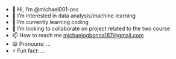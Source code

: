 - 👋 Hi, I’m @michael001-oss
- 👀 I’m interested in data analysis/machine learning
- 🌱 I’m currently learning coding
- 💞️ I’m looking to collaborate on project related to the two course
- 📫 How to reach me michaelogbonna187@gmail.com
- 😄 Pronouns: ...
- ⚡ Fun fact: ...

<!---
michael001-oss/michael001-oss is a ✨ special ✨ repository because its `README.md` (this file) appears on your GitHub profile.
You can click the Preview link to take a look at your changes.
--->
